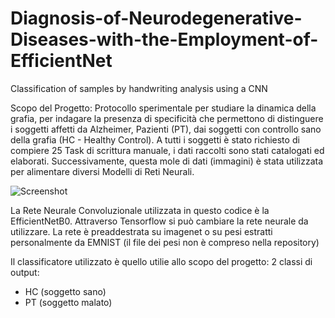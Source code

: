 # Diagnosis-of-Neurodegenerative-Diseases-with-the-Employment-of-EfficientNet
Classification of samples by handwriting analysis using a CNN

Scopo del Progetto:
Protocollo sperimentale per studiare la dinamica della grafia, per indagare la presenza di specificità che permettono di distinguere i soggetti affetti da Alzheimer, Pazienti (PT), dai soggetti con controllo sano della grafia (HC - Healthy Control).
A tutti i soggetti è stato richiesto di compiere 25 Task di scrittura manuale, i dati raccolti sono stati catalogati ed elaborati. 
Successivamente, questa mole di dati (immagini) è stata utilizzata per alimentare diversi Modelli di Reti Neurali.

![Screenshot](screenshot.png)

La Rete Neurale Convoluzionale utilizzata in questo codice è la EfficientNetB0. 
Attraverso Tensorflow si può cambiare la rete neurale da utilizzare.
La rete è preaddestrata su imagenet o su pesi estratti personalmente da EMNIST (il file dei pesi non è compreso nella repository)




Il classificatore utilizzato è quello utilie allo scopo del progetto:
2 classi di output: 
  - HC (soggetto sano)
  - PT (soggetto malato)
